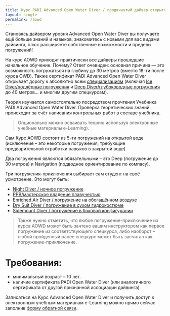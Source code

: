 ```yaml
---
title: Курс PADI Advanced Open Water Diver / продвинутый дайвер открытой воды
layout: single
permalink: /aowd
---
```


Становясь дайвером уровня Advanced Open Water Diver  вы получаете ещё больше знаний и навыков, знакомитесь с новыми для вас видами дайвинга, плюс расширяете собственные возможности и пределы погружений!

На курс AOWD приходят практически все дайверы прошедшие начальное обучение. Почему? Ответ очевиден: основная причина — это возможность погружаться на глубину до 30 метров (вместо 18-ти после курса OWD). Также сертификат PADI Advanced Open Water Diver  открывает дорогу к абсолютно всем [специализациям](/specializations-page/) (включая [Ice Diver/подлёдные погружения](/specializations/ice) и [Deep Diver/глубоководные погружения](/specializations/deep) до 40 метров… и многим другим спецкурсам).

Теория изучается самостоятельно посредством прочтения Учебника PADI Advanced Open Water Diver. Проверка теоретических знаний происходит за счёт написания контрольных работ в составе учебника. 

> Опционально можно осваивать теорию используя электронные учебные материалы e-Learning).

Сам Курс AOWD состоит из 5-ти погружений на открытой воде (исключение – это некоторые погружения, требующие предварительной отработки навыков в закрытой воде).

Два погружения являются обязательными – это Deep (погружение до 30 метров) и Navigation (подводное ориентирование по компасу).

Три погружения-приключения выбирает сам студент на своё усмотрение. Это могут быть: 
* [Night Diver / ночное погружение](/specializations/night)
* [PPB/мастерское владение плавучестью](/specializations/ppb)
* [Enriched Air Diver / погружение на обогащённом воздухе](/specializations/ead)
* [Dry Suit Diver / погружение в сухом гидрокостюме](/specializations/drysuit)
* [Sidemount Diver / погружение в боковой конфигурации](/specializations/sidemount)

> Также нужно отметить, что любое погружение-приключение из курса AOWD может быть зачтено вашим инструктором как первое погружение из соответствующего спецкурса, либо наоборот – любой пройденный ранее спецкурс может быть засчитан как погружение-приключение.

# Требования:
* минимальный возраст – 10 лет.
* наличие сертификата PADI Open Water Diver (или аналогичного сертификата от другой признанной ассоциации дайвинга)

Записаться на Курс Advanced Open Water Diver и получить доступ к электронным учебным материалам e-Learning можно прямо сейчас заполнив [форму обратной связи](/feedback).